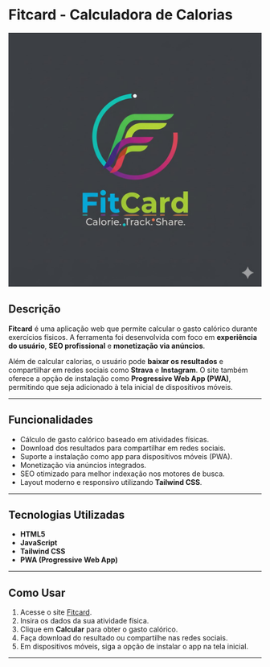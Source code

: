 # Fitcard - Calculadora de Calorias

![Fitcard Logo](assets/img/og-image.jpg)

## Descrição

**Fitcard** é uma aplicação web que permite calcular o gasto calórico durante exercícios físicos. A ferramenta foi desenvolvida com foco em **experiência do usuário**, **SEO profissional** e **monetização via anúncios**.  

Além de calcular calorias, o usuário pode **baixar os resultados** e compartilhar em redes sociais como **Strava** e **Instagram**. O site também oferece a opção de instalação como **Progressive Web App (PWA)**, permitindo que seja adicionado à tela inicial de dispositivos móveis.

---

## Funcionalidades

- Cálculo de gasto calórico baseado em atividades físicas.
- Download dos resultados para compartilhar em redes sociais.
- Suporte a instalação como app para dispositivos móveis (PWA).
- Monetização via anúncios integrados.
- SEO otimizado para melhor indexação nos motores de busca.
- Layout moderno e responsivo utilizando **Tailwind CSS**.

---

## Tecnologias Utilizadas

- **HTML5**
- **JavaScript**
- **Tailwind CSS**
- **PWA (Progressive Web App)**

---

## Como Usar

1. Acesse o site [Fitcard](https://fitcard.hosttly.com/).  
2. Insira os dados da sua atividade física.  
3. Clique em **Calcular** para obter o gasto calórico.  
4. Faça download do resultado ou compartilhe nas redes sociais.  
5. Em dispositivos móveis, siga a opção de instalar o app na tela inicial.

---



